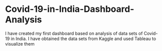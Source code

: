 # Covid-19-in-India-Dashboard-Analysis
I have created my first dashboard based on analysis of data sets of Covid-19 in India. I have obtained the data sets from Kaggle and used Tableau to visualize them
